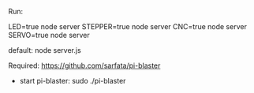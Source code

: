Run:

LED=true node server
STEPPER=true node server
CNC=true node server
SERVO=true node server

default: node server.js


Required: https://github.com/sarfata/pi-blaster
 - start pi-blaster: sudo ./pi-blaster



